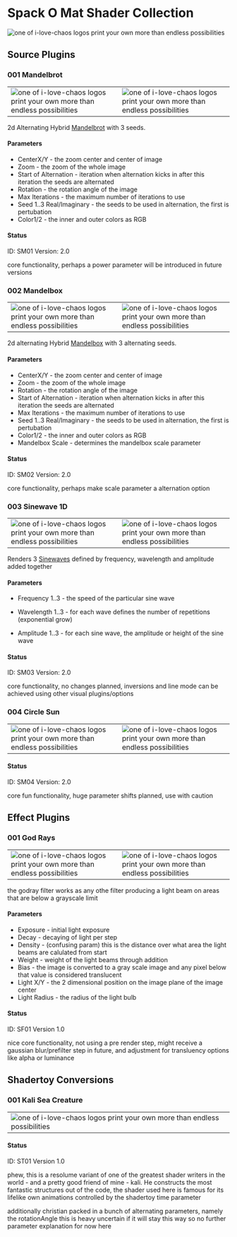 # Spack O Mat Shader Collection

![one of i-love-chaos logos print your own more than endless possibilities](media/i-love-chaos-white-000000000000003.png "One of I-Love-Chaos")


## Source Plugins

### 001 Mandelbrot    
       
|  |  |
| ------------- | ------------- |
| ![one of i-love-chaos logos print your own more than endless possibilities](media/001-mandelbrot.png "One of I-Love-Chaos")  | ![one of i-love-chaos logos print your own more than endless possibilities](media/001-mandelbrot-params.png "One of I-Love-Chaos") |


2d Alternating Hybrid [Mandelbrot](https://www.wikiwand.com/en/Mandelbrot_set) with 3 seeds.
           
#### Parameters 
- CenterX/Y - the zoom center and center of image
- Zoom - the zoom of the whole image
- Start of Alternation - iteration when alternation kicks in after this iteration the seeds are alternated                             
- Rotation - the rotation angle of the image        
- Max Iterations - the maximum number of iterations to use
- Seed 1..3 Real/Imaginary	- the seeds to be used in alternation, the first is pertubation
- Color1/2 - the inner and outer colors as RGB
     

   
#### Status 

ID: SM01
Version: 2.0

core functionality, perhaps a power parameter will be introduced in future versions

### 002 Mandelbox
|  |  |
| ------------- | ------------- |
| ![one of i-love-chaos logos print your own more than endless possibilities](media/002-mandelbox.png "One of I-Love-Chaos")  |  ![one of i-love-chaos logos print your own more than endless possibilities](media/002-mandelbox-params.png "One of I-Love-Chaos")  |
 
 2d alternating Hybrid [Mandelbox](https://www.wikiwand.com/en/Mandelbox) with 3 alternating seeds.
         
#### Parameters 
          
- CenterX/Y - the zoom center and center of image
- Zoom - the zoom of the whole image                                                                      
- Rotation - the rotation angle of the image     
- Start of Alternation - iteration when alternation kicks in after this iteration the seeds are alternated 
- Max Iterations - the maximum number of iterations to use
- Seed 1..3 Real/Imaginary	- the seeds to be used in alternation, the first is pertubation
- Color1/2 - the inner and outer colors as RGB
- Mandelbox Scale - determines the mandelbox scale parameter
                
#### Status 

ID: SM02
Version: 2.0

core functionality, perhaps make scale parameter a alternation option

### 003 Sinewave 1D
       
|  |  |
| ------------- | ------------- |                
| ![one of i-love-chaos logos print your own more than endless possibilities](media/003-sinewave.png "One of I-Love-Chaos")   | ![one of i-love-chaos logos print your own more than endless possibilities](media/003-sinewave-params.png "One of I-Love-Chaos")       |

Renders 3 [Sinewaves](https://www.wikiwand.com/en/Sine_wave) defined by frequency, wavelength and amplitude added together

#### Parameters

- Frequency 1..3 - the speed of the particular sine wave

- Wavelength 1..3 - for each wave defines the number of repetitions (exponential grow)

- Amplitude 1..3 - for each sine wave, the amplitude or height of the sine wave

           
#### Status 
         
ID: SM03
Version: 2.0

core functionality, no changes planned, inversions and line mode can be achieved using other visual plugins/options


### 004 Circle Sun    
         
|  |  |
| ------------- | ------------- |       
|![one of i-love-chaos logos print your own more than endless possibilities](media/004-circlesun.png "One of I-Love-Chaos") |![one of i-love-chaos logos print your own more than endless possibilities](media/004-circlesun-params.png "One of I-Love-Chaos")           |
          
#### Status 

               
ID: SM04
Version: 2.0

core fun functionality, huge parameter shifts planned, use with caution

## Effect Plugins

### 001 God Rays        
|  |  |
| ------------- | ------------- |                      
|![one of i-love-chaos logos print your own more than endless possibilities](media/sf-001-godrays.png "One of I-Love-Chaos")  | ![one of i-love-chaos logos print your own more than endless possibilities](media/sf-001-godrays-params.png "One of I-Love-Chaos")   |


the godray filter works as any othe filter producing a light beam on areas that are below a grayscale limit


#### Parameters

- Exposure - initial light exposure
- Decay - decaying of light per step
- Density - (confusing param) this is the distance over what area the light beams are calulated from start
- Weight - weight of the light beams through addition
- Bias - the image is converted to a gray scale image and any pixel below that value is considered translucent
- Light X/Y - the 2 dimensional position on the image plane of the image center
- Light Radius - the radius of the light bulb
 
#### Status 

ID: SF01
Version 1.0

nice core functionality, not using a pre render step, might receive a gaussian blur/prefilter step in future, and adjustment for transluency options like alpha or luminance
 
## Shadertoy Conversions

### 001 Kali Sea Creature
                                    
|  |  |
| ------------- | ------------- |   
|![one of i-love-chaos logos print your own more than endless possibilities](media/st-001-kaliseacreature.png "One of I-Love-Chaos")   |
           
#### Status 

ID: ST01
Version 1.0

phew, this is a resolume variant of one of the greatest shader writers in the world - and a pretty good friend of mine - kali. He constructs
the most fantastic structures out of the code, the shader used here is famous for its lifelike own animations controlled by the shadertoy time
parameter

additionally christian packed in a bunch of alternating parameters, namely the rotationAngle this is heavy uncertain if it will stay this way
 so no further parameter explanation for now here
